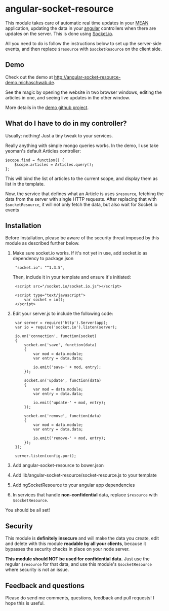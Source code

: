 # angular-socket-resource

This module takes care of automatic real time updates in your [MEAN](http://meanjs.org/) application, updating the data 
in your [angular](https://angularjs.org/) controllers when there are updates on the server. This is done using [Socket.io](http://socket.io/).

All you need to do is follow the instructions below to set up the server-side events, and then replace `$resource` with `$socketResource` on the client side.

## Demo

Check out the demo at http://angular-socket-resource-demo.michaschwab.de.

See the magic by opening the website in two browser windows, editing the articles in one, and seeing live updates in the other window.

More details in the [demo github project](https://github.com/michaschwab/angular-socket-resource-demo).

## What do I have to do in my controller?

Usually: nothing! Just a tiny tweak to your services.

Really anything with simple mongo queries works. In the demo, I use take yeoman's default Articles controller:


    $scope.find = function() {
        $scope.articles = Articles.query();
    };

This will bind the list of articles to the current scope, and display them as list in the template.

Now, the service that defines what an Article is uses `$resource`, fetching the data from the server with single HTTP requests.
After replacing that with `$socketResource`, it will not only fetch the data, but also wait for Socket.io events


## Installation

Before Installation, please be aware of the security threat imposed by this module as described further below. 

1. Make sure socket.io works. If it's not yet in use, add socket.io as dependency to package.json

        "socket.io": "^1.3.5",
    
    Then, include it in your template and ensure it's initiated:

        <script src="/socket.io/socket.io.js"></script>
        
        <script type="text/javascript">
            var socket = io();
        </script>
    
2. Edit your server.js to include the following code:

        var server = require('http').Server(app);
        var io = require('socket.io').listen(server);
        
        io.on('connection', function(socket)
        {
            socket.on('save', function(data)
            {
                var mod = data.module;
                var entry = data.data;
        
                io.emit('save-' + mod, entry);
            });
        
            socket.on('update', function(data)
            {
                var mod = data.module;
                var entry = data.data;
        
                io.emit('update-' + mod, entry);
            });
        
            socket.on('remove', function(data)
            {
                var mod = data.module;
                var entry = data.data;
        
                io.emit('remove-' + mod, entry);
            });
        });
        
        server.listen(config.port);
    
    
    
3. Add angular-socket-resource to bower.json

4. Add lib/angular-socket-resource/socket-resource.js to your template 

5. Add ngSocketResource to your angular app dependencies

6. In services that handle **non-confidential** data, replace `$resource` with `$socketResource`.

You should be all set!

## Security
This module is **definitely insecure** and will make the data you create, edit and delete with this module **readable by all your clients**, because it bypasses the security checks in place on your node server.

**This module should NOT be used for confidential data.** Just use the regular `$resource` for that data, and use this module's `$socketResource` where security is not an issue.

## Feedback and questions
Please do send me comments, questions, feedback and pull requests! I hope this is useful.